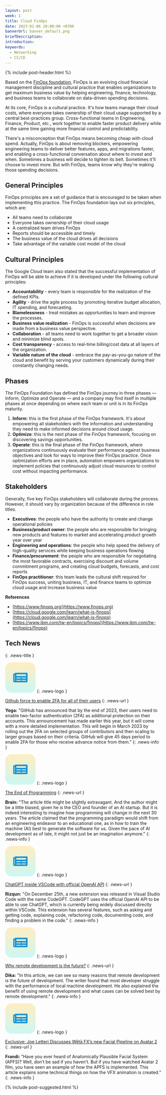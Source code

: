 ```yaml
---
layout: post
week: 1
title: Cloud FinOps
date: 2023-01-06 20:00:00 +0700
bannerUrl: banner_default.png
briefDescription: 
introduction:
keywords:
  - Networking
  - CI/CD
---
```


{% include post-header.html %}

Based on the [FinOps foundation](https://www.finops.org/introduction/what-is-finops/), FinOps is an evolving cloud financial management discipline and cultural practice that enables organizations to get maximum business value by helping engineering, finance, technology, and business teams to collaborate on data-driven spending decisions.

At its core, FinOps is a cultural practice. It's how teams manage their cloud costs, where everyone takes ownership of their cloud usage supported by a central best-practices group. Cross-functional teams in Engineering, Finance, Product, etc., work together to enable faster product delivery while at the same time gaining more financial control and predictability.

There's a misconception that FinOps means becoming cheap with cloud spend. Actually, FinOps is about removing blockers, empowering engineering teams to deliver better features, apps, and migrations faster, and enabling a cross-functional conversation about where to invest and when. Sometimes a business will decide to tighten its belt. Sometimes it'll choose to invest more. But with FinOps, teams know why they're making those spending decisions.

## General Principles

FinOps principles are a set of guidance that is encouraged to be taken when implementing this practice. The FinOps foundation lays out six principles, which are:

- All teams need to collaborate
- Everyone takes ownership of their cloud usage
- A centralized team drives FinOps
- Reports should be accessible and timely
- The business value of the cloud drives all decisions
- Take advantage of the variable cost model of the cloud

## Cultural Principles

The Google Cloud team also stated that the successful implementation of FinOps will be able to achieve if it is developed under the following cultural principles:

- **Accountability** - every team is responsible for the realization of the defined KPIs.
- **Agility** - drive the agile process by promoting iterative budget allocation, IT spending, and forecasting.
- **Blamelessness** - treat mistakes as opportunities to learn and improve the processes.
- **Business value realization** - FinOps is successful when decisions are made from a business value perspective.
- **Collaboration** - all teams need to work together to get a broader vision and minimize blind spots.
- **Cost transparency** - access to real-time billing/cost data at all layers of the organization.
- **Variable nature of the cloud** - embrace the pay-as-you-go nature of the cloud and benefit by serving your customers dynamically during their constantly changing needs.

## Phases

The FinOps Foundation has defined the FinOps journey in three phases — Inform, Optimize and Operate — and a company may find itself in multiple phases at once depending on where each team or unit is in its FinOps maturity.
1. **Inform**: this is the first phase of the FinOps framework. It's about empowering all stakeholders with the information and understanding they need to make informed decisions around cloud usage.
2. **Optimize**: this is the next phase of the FinOps framework, focusing on discovering savings opportunities.
3. **Operate**: this is the final phase of the FinOps framework, where organizations continuously evaluate their performance against business objectives and look for ways to improve their FinOps practice. Once optimization efforts are in place, automation empowers organizations to implement policies that continuously adjust cloud resources to control cost without impacting performance.

## Stakeholders

Generally, five key FinOps stakeholders will collaborate during the process. However, it should vary by organization because of the difference in role titles.
- **Executives**: the people who have the authority to create and change operational policies
- **Business/product owner**: the people who are responsible for bringing new products and features to market and accelerating product growth year over year
- **Engineering and operations**: the people who help speed the delivery of high-quality services while keeping business operations flowing
- **Finance/procurement**: the people who are responsible for negotiating the most favorable contracts, exercising discount and volume commitment programs, and creating cloud budgets, forecasts, and cost reports
- **FinOps practitioner**: this team leads the cultural shift required for FinOps success, uniting business, IT, and finance teams to optimize cloud usage and increase business value

__References__

- [https://www.finops.org](https://www.finops.org)
- [https://cloud.google.com/learn/what-is-finops](https://cloud.google.com/learn/what-is-finops)
- [https://www.ibm.com/tw-en/topics/finops](https://www.ibm.com/tw-en/topics/finops)

## Tech News
{: .news-title }

![memo](/assets/images/tech-news.svg)
{: .news-logo }

[Github force to enable 2FA for all of their users](https://www.bleepingcomputer.com/news/security/github-to-require-all-users-to-enable-2fa-by-the-end-of-2023/)
{: .news-url }

__Yoga:__ "GitHub has announced that by the end of 2023, their users need to enable two-factor authentication (2FA) as additional protection on their accounts. This announcement has made earlier this year, but it will come with a more detailed implementation. This will begin in March 2023 by rolling out the 2FA on selected groups of contributors and then scaling to larger groups based on their criteria. GitHub will give 45 days period to enable 2FA for those who receive advance notice from them."
{: .news-info }

![memo](/assets/images/tech-news.svg)
{: .news-logo }

[The End of Programming](https://cacm.acm.org/magazines/2023/1/267976-the-end-of-programming/fulltext)
{: .news-url }

__Brain:__ "The article title might be slightly extravagant. And the author might be a little biased, given he is the CEO and founder of an AI startup. But it is indeed interesting to imagine how programming will change in the next 30 years. The article claimed that the programming paradigm would shift from an engineering endeavor to an educational one, as in how to train the machine (AI) best to generate the software for us. Given the pace of AI development as of late, it might not just be an imagination anymore."
{: .news-info }

![memo](/assets/images/tech-news.svg)
{: .news-logo }

[ChatGPT inside VSCode with official OpenAI API](https://dev.to/dani_avila7/chatgpt-inside-vscode-with-official-openai-api-10n8)
{: .news-url }

__Rizqun:__ "On December 25th, a new extension was released in Visual Studio Code with the name CodeGPT. CodeGPT uses the official OpenAI API to be able to use ChatGPT, which is currently being widely discussed directly within VSCode. This extension has several features, such as asking and getting code, explaining code, refactoring code, documenting code, and finding a problem in the code."
{: .news-info }

![memo](/assets/images/tech-news.svg)
{: .news-logo }

[Why remote development is the future?](https://medium.com/@elliotgraebert/laptop-development-is-dead-why-remote-development-is-the-future-f92ce103fd13)
{: .news-url }

__Dika:__ "In this article, we can see so many reasons that remote development is the future of development. The writer found that most developer struggle with the performance of local machine development. He also explained the benefit of using remote development and what cases can be solved best by remote development."
{: .news-info }

![memo](/assets/images/tech-news.svg)
{: .news-logo }

[Exclusive: Joe Letteri Discusses Wētā FX’s new Facial Pipeline on Avatar 2](https://www.fxguide.com/fxfeatured/exclusive-joe-letteri-discusses-weta-fxs-new-facial-pipeline-on-avatar-2/)
{: .news-url }

__Frandi:__ “Have you ever heard of Anatomically Plausible Facial System (APFS)? Well, don’t be sad if you haven’t. But if you have watched Avatar 2 film, you have seen an example of how the APFS is implemented. This article explains some technical things on how the VFX animation is created.”
{: .news-info }

{% include post-suggested.html %}